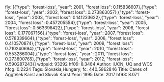 fly: [{"type": 'forest-loss', "year": 2001, "forest loss": 0.115836607},{"type": 'forest-loss', "year": 2002, "forest loss": 0.273863057},{"type": 'forest-loss', "year": 2003, "forest loss": 0.141233622},{"type": 'forest-loss', "year": 2004, "forest loss": 0.457205554},{"type": 'forest-loss', "year": 2005, "forest loss": 0.563398422},{"type": 'forest-loss', "year": 2006, "forest loss": 0.177067156},{"type": 'forest-loss', "year": 2007, "forest loss": 0.578339664},{"type": 'forest-loss', "year": 2008, "forest loss": 0.410570874},{"type": 'forest-loss', "year": 2009, "forest loss": 0.710240694},{"type": 'forest-loss', "year": 2010, "forest loss": 0.553286004},{"type": 'forest-loss', "year": 2011, "forest loss": 0.273800765},{"type": 'forest-loss', "year": 2012, "forest loss": 0.590287243}]
wdpaid: 93292
hf09: 8.3484
Author: IUCN, UQ and WCS
hfcg: 0.2224
Tags: Slovakia;Hungary;
fc: 440.5862846
Title: Caves of Aggtelek Karst and Slovak Karst
Year: 1995
Date: 2017
hf93: 8.071
